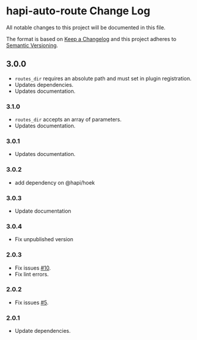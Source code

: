 # hapi-auto-route Change Log

All notable changes to this project will be documented in this file.

The format is based on [Keep a Changelog](http://keepachangelog.com/) and this project adheres to [Semantic Versioning](http://semver.org/).

## 3.0.0

- `routes_dir` requires an absolute path and must set in plugin registration.
- Updates dependencies.
- Updates documentation.

### 3.1.0

- `routes_dir` accepts an array of parameters.
- Updates documentation.

### 3.0.1

- Updates documentation.

### 3.0.2

- add dependency on @hapi/hoek

### 3.0.3

- Update documentation

### 3.0.4

- Fix unpublished version


### 2.0.3

- Fix issues [#10](https://github.com/sitrakary/hapi-auto-route/issues/10).
- Fix lint errors.

### 2.0.2

- Fix issues [#5](https://github.com/sitrakary/hapi-auto-route/issues/5).

### 2.0.1

- Update dependencies.
